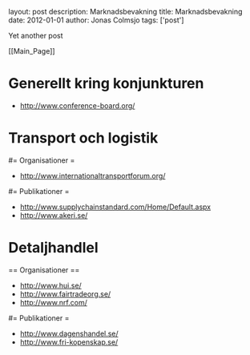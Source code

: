 layout: post
description: Marknadsbevakning
title: Marknadsbevakning
date: 2012-01-01
author: Jonas Colmsjo
tags: ['post']

Yet another post





[[Main_Page]]



# Generellt kring konjunkturen 

* http://www.conference-board.org/




# Transport och logistik 

#= Organisationer =

* http://www.internationaltransportforum.org/


#= Publikationer =

* http://www.supplychainstandard.com/Home/Default.aspx
* http://www.akeri.se/


# Detaljhandlel 

== Organisationer == 

* http://www.hui.se/
* http://www.fairtradeorg.se/
* http://www.nrf.com/


#= Publikationer =

* http://www.dagenshandel.se/
* http://www.fri-kopenskap.se/
